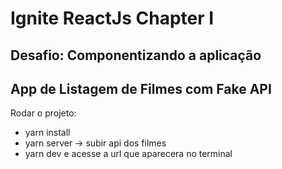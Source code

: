 # Ignite ReactJs Chapter I

## Desafio: Componentizando a aplicação

## App de Listagem de Filmes com Fake API

Rodar o projeto:

- yarn install
- yarn server -> subir api dos filmes
- yarn dev e acesse a url que aparecera no terminal
